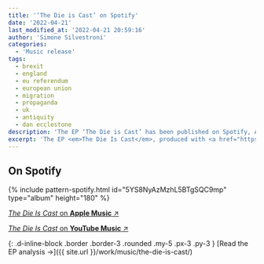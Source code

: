 ```yaml
---
title: '‘The Die is Cast’ on Spotify'
date: '2022-04-21'
last_modified_at: '2022-04-21 20:59:16'
author: 'Simone Silvestroni'
categories: 
  - 'Music release'
tags:
  - brexit  
  - england
  - eu referendum
  - european union
  - migration
  - propaganda
  - uk
  - antiquity
  - dan ecclestone
description: 'The EP ‘The Die is Cast’ has been published on Spotify, Apple Music and YouTube Music today. Introducing the topics of my next concept album.'
excerpt: 'The EP <em>The Die Is Cast</em>, produced with <a href="https://minutestomidnight.co.uk/blog/tag/antiquity/">Antiquity</a> and published last year on Bandcamp, is also on Spotify, Apple Music and YouTube Music.'
---
```

## On Spotify

{% include pattern-spotify.html id="5YS8NyAzMzhL5BTgSQC9mp" type="album" height="180" %}

[_The Die Is Cast_ on **Apple Music** ↗︎](https://music.apple.com/us/album/the-die-is-cast-remix-feat-dan-ecclestone-single/1616149104)

[_The Die Is Cast_ on **YouTube Music** ↗︎](https://music.youtube.com/playlist?list=OLAK5uy_kCnefBUZzTLzVdXRUSXYZfxYwQgkd7hG8&feature=share)

{: .d-inline-block .border .border-3 .rounded .my-5 .px-3 .py-3 }
[Read the EP analysis →]({{ site.url }}/work/music/the-die-is-cast/)